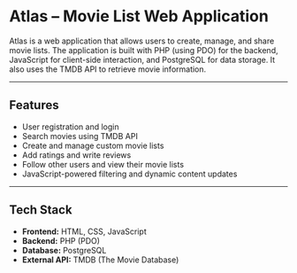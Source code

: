 # Atlas – Movie List Web Application

Atlas is a web application that allows users to create, manage, and share movie lists. The application is built with PHP (using PDO) for the backend, JavaScript for client-side interaction, and PostgreSQL for data storage. It also uses the TMDB API to retrieve movie information.

---

## Features

* User registration and login
* Search movies using TMDB API
* Create and manage custom movie lists
* Add ratings and write reviews
* Follow other users and view their movie lists
* JavaScript-powered filtering and dynamic content updates

---

## Tech Stack

* **Frontend:** HTML, CSS, JavaScript
* **Backend:** PHP (PDO)
* **Database:** PostgreSQL
* **External API:** TMDB (The Movie Database)



